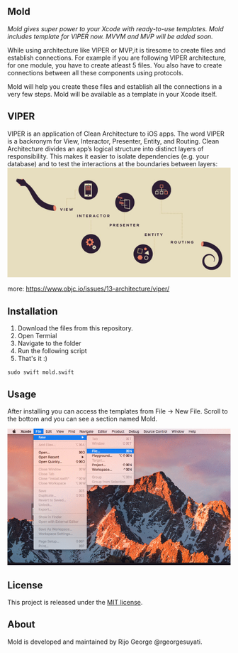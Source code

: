 ## Mold
*Mold gives super power to your Xcode with ready-to-use templates. Mold includes template for VIPER now. MVVM and MVP will be added soon.*

While using architecture like VIPER or MVP,it is tiresome to create files and establish connections. For example if you are following VIPER architecture, for one module, you have to create atleast 5 files. You also have to create connections between all these components using protocols. 

Mold will help you create these files and establish all the connections in a very few steps. Mold will be available as a template in your Xcode itself. 


## VIPER

VIPER is an application of Clean Architecture to iOS apps. The word VIPER is a backronym for View, Interactor, Presenter, Entity, and Routing. Clean Architecture divides an app’s logical structure into distinct layers of responsibility. This makes it easier to isolate dependencies (e.g. your database) and to test the interactions at the boundaries between layers:
![Viper](viper.jpg) 

more: https://www.objc.io/issues/13-architecture/viper/

## Installation
1. Download the files from this repository.
2. Open Termial
3. Navigate to the folder
4. Run the following script
5. That's it :)
```shell
sudo swift mold.swift
```

## Usage

After installing you can access the templates from File -> New File. Scroll to the bottom and you can see a section named Mold.

![Mold](gif.gif)

## License

This project is released under the [MIT license](https://github.com/rgeorgesuyati/Mold/blob/master/LICENSE).

## About

Mold is developed and maintained by Rijo George @rgeorgesuyati. 
